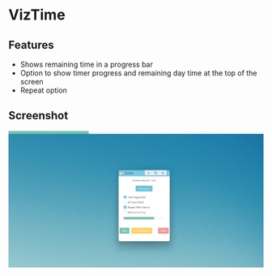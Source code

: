 # VizTime

## Features

* Shows remaining time in a progress bar
* Option to show timer progress and remaining day time at the top of the screen
* Repeat option

## Screenshot

![Screenshot](viztime.png)

